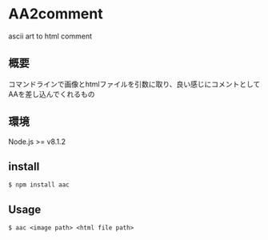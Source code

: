 # AA2comment
ascii art to html comment

## 概要

コマンドラインで画像とhtmlファイルを引数に取り、良い感じにコメントとしてAAを差し込んでくれるもの

## 環境

Node.js >= v8.1.2

## install

```
$ npm install aac
```

## Usage

```
$ aac <image path> <html file path>
```